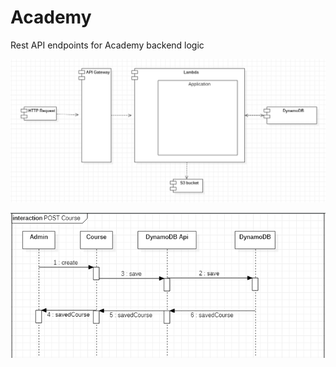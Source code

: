 # Academy
Rest API endpoints for Academy backend logic

![Component Diagram](https://github.com/andreeeiii/academy/blob/master/diagrams/ComponentDiagram.PNG)

![Post Course Interaction Diagram](https://github.com/andreeeiii/academy/blob/master/diagrams/SaveCourseInteractionDiagram.PNG)
